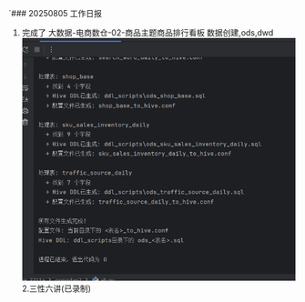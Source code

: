 `### 20250805 工作日报

1. 完成了 大数据-电商数仓-02-商品主题商品排行看板 数据创建,ods,dwd
![img.png](../img/imgs13/img.png)
2.三性六讲(已录制)
